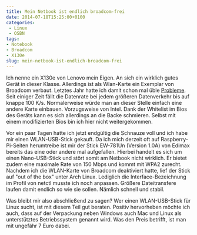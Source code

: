 ```yaml
---
title: Mein Netbook ist endlich broadcom-frei
date: 2014-07-18T15:25:00+0100
categories:
 - Linux
 - OSBN
tags:
- Notebook
- Broadcom
- X130e
slug: mein-netbook-ist-endlich-broadcom-frei
---
```

Ich nenne ein X130e von Lenovo mein Eigen. An sich ein wirklich gutes Gerät in dieser Klasse. Allerdings ist als Wlan-Karte ein Exemplar von Broadcom verbaut. Letztes Jahr hatte ich damit schon mal üble [Probleme](/warum-man-immer-erst-die-sufu-nutzen-sollte/). Seit einiger Zeit fällt die Datenrate bei jedem größeren Datenverkehr bis auf knappe 100 K/s. Normalerweise würde man an dieser Stelle einfach eine andere Karte einbauen. Vorzugsweise von Intel. Dank der Whitelist im Bios des Geräts kann es sich allerdings an die Backe schmieren. Selbst mit einem modifizierten Bios bin ich hier nicht weitergekommen.

Vor ein paar Tagen hatte ich jetzt endgültig die Schnauze voll und ich habe mir einen WLAN-USB-Stick gekauft. Da ich mich derzeit oft auf Raspberry-Pi-Seiten herumtreibe ist mir der Stick EW-781Un (Version 1.0A) von Edimax bereits das eine oder andere mal aufgefallen. Hierbei handelt es sich um einen Nano-USB-Stick und stört somit am Netbook nicht wirklich. Er bietet zudem eine maximale Rate von 150 Mbps und kommt mit WPA2 zurecht. Nachdem ich die WLAN-Karte von Broadcom deaktiviert hatte, lief der Stick auf "out of the box" unter Arch Linux. Lediglich die Interface-Bezeichnung im Profil von netctl musste ich noch anpassen. Größere Dateitransfere laufen damit endlich so wie sie sollen. Nämlich schnell und stabil.

Was bleibt mir also abschließend zu sagen? Wer einen WLAN-USB-Stick für Linux sucht, ist mit diesem Teil gut beraten. Positiv hervorheben möchte ich auch, dass auf der Verpackung neben Windows auch Mac und Linux als unterstütztes Betriebssystem genannt wird. Was den Preis betrifft, ist man mit ungefähr 7 Euro dabei.
